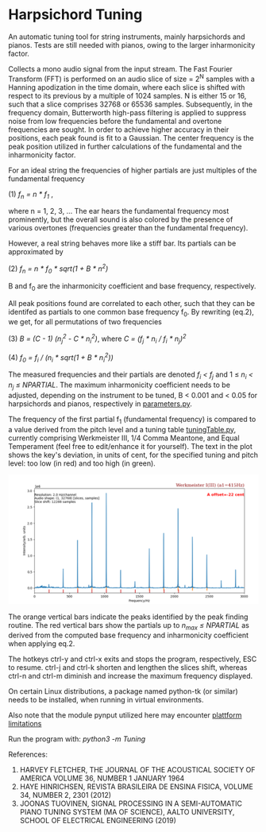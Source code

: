 # Harpsichord Tuning

An automatic tuning tool for string instruments, mainly harpsichords and 
pianos. Tests are still needed with pianos, owing to the larger inharmonicity 
factor.

Collects a mono audio signal from the input stream. The Fast Fourier 
Transform (FFT) is performed on an
audio slice of size = 2<sup>N</sup> samples with a Hanning apodization in the 
time domain, where each slice is shifted with respect to its previous by a
multiple of 1024 samples. N is either 15 or 16, such that a slice 
comprises 32768 or 65536 samples.
Subsequently, in the frequency domain, Butterworth high-pass filtering 
is applied to suppress noise from low frequencies before the 
fundamental and overtone 
frequencies are sought. In order to achieve 
higher accuracy in their positions, each peak found is fit to a Gaussian. 
The center frequency is the peak position utilized in further 
calculations of the fundamental and the inharmonicity factor.

For an ideal string the frequencies of higher partials are just multiples
of the fundamental frequency

(1) <em>f<sub>n</sub> = n * f<sub>1</sub> </em>, 

where n = 1, 2, 3, ... The ear hears the fundamental frequency most prominently, but the overall 
sound is also colored by the presence of various overtones (frequencies greater 
than the fundamental frequency).

However, a real string behaves more like a 
stiff bar. Its partials can be approximated by

(2) <em>f<sub>n</sub> = n * f<sub>0</sub> * sqrt(1 + B * n<sup>2</sup>)</em>

B and f<sub>0</sub> are the inharmonicity coefficient 
and base frequency, respectively. 

All peak positions found are correlated to each other, such that they 
can be identifed as partials to one common base frequency f<sub>0</sub>. 
By rewriting (eq.2), we get, for all permutations of two frequencies

(3) <em>B = (C - 1) (n<sub>j</sub><sup>2</sup> - C * n<sub>i</sub><sup>2</sup>)</em>, 
where 
<em>C = (f<sub>j</sub> * n<sub>i</sub> / f<sub>i</sub> * n<sub>j</sub>)<sup>2</sup></em>

(4) <em>f<sub>0</sub> = f<sub>i</sub> / (n<sub>i</sub> *
sqrt(1 + B * n<sub>i</sub><sup>2</sup>))</em>

The measured frequencies and their partials are denoted 
<em>f<sub>i</sub> < f<sub>j</sub></em> and 1 &#8804;
<em>n<sub>i</sub> < n<sub>j</sub> &#8804; NPARTIAL</em>. 
The maximum inharmonicity coefficient needs to be adjusted, depending on 
the instrument to be tuned, B < 0.001 and < 0.05 for harpsichords and 
pianos, respectively in
[parameters.py](https://github.com/Tamburasca/HarpsichordTuning/blob/master/Tuning/parameters.py).
 
The frequency of the first partial f<sub>1</sub> (fundamental frequency) is 
compared to a value derived from the pitch level and a tuning table 
[tuningTable.py](https://github.com/Tamburasca/HarpsichordTuning/blob/master/Tuning/tuningTable.py), 
currently comprising Werkmeister III, 
1/4 Comma Meantone, and Equal Temperament (feel free to edit/enhance it 
for yourself). The text in the plot shows the key's deviation,
in units of cent, for the specified tuning and pitch level: too low (in red) 
and too high (in green).

![image info](./pictures/screenshot.png)

The orange vertical bars indicate the peaks identified by the peak 
finding routine. The red vertical bars show the partials up to 
<em>n<sub>max</sub> &#8804; NPARTIAL</em> as 
derived from the computed base frequency and inharmonicity coefficient 
when applying eq.2.

The hotkeys ctrl-y and ctrl-x exits and stops the program, respectively, 
ESC to resume. ctrl-j and ctrl-k shorten and lengthen the slices shift, 
whereas ctrl-n and ctrl-m diminish and increase the maximum frequency 
displayed.

On certain Linux distributions, a package named python-tk (or similar) needs 
to be installed, when running in virtual environments.

Also note that the module pynput utilized here may encounter 
[plattform limitations](https://pynput.readthedocs.io/en/latest/limitations.html#)

Run the program with: <em>python3 -m Tuning</em>

References:

1) HARVEY FLETCHER, THE JOURNAL OF THE ACOUSTICAL SOCIETY OF AMERICA VOLUME 36,
NUMBER 1 JANUARY 1964
2) HAYE HINRICHSEN, REVISTA BRASILEIRA DE ENSINA FISICA, VOLUME 34, NUMBER 2,
2301 (2012)
3) JOONAS TUOVINEN, SIGNAL PROCESSING IN A SEMI-AUTOMATIC PIANO TUNING SYSTEM
(MA OF SCIENCE), AALTO UNIVERSITY, SCHOOL OF ELECTRICAL ENGINEERING (2019)
